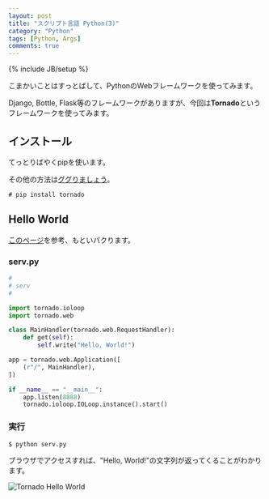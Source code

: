 ```yaml
---
layout: post
title: "スクリプト言語 Python(3)"
category: "Python"
tags: [Python, Args]
comments: true
---
```

{% include JB/setup %}

こまかいことはすっとばして、PythonのWebフレームワークを使ってみます。

Django, Bottle, Flask等のフレームワークがありますが、今回は**Tornado**というフレームワークを使ってみます。

## インストール

てっとりばやくpipを使います。

その他の方法は[ググりましょう](https://www.google.co.jp/search?q=python+tornado+%E3%82%A4%E3%83%B3%E3%82%B9%E3%83%88%E3%83%BC%E3%83%AB)。

```
# pip install tornado
```

## Hello World

[このページ](https://sites.google.com/site/tornadowebja/documentation/overview)を参考、もといパクります。

### serv.py

```python
#
# serv
#

import tornado.ioloop
import tornado.web

class MainHandler(tornado.web.RequestHandler):
    def get(self):
        self.write("Hello, World!")

app = tornado.web.Application([
    (r"/", MainHandler),
])

if __name__ == "__main__":
    app.listen(8888)
    tornado.ioloop.IOLoop.instance().start()
```

### 実行

```
$ python serv.py

```

ブラウザでアクセスすれば、"Hello, World!"の文字列が返ってくることがわかります。

![Tornado Hello World]({{site.baseurl}}/images/python/tornado_hello_world.png)

